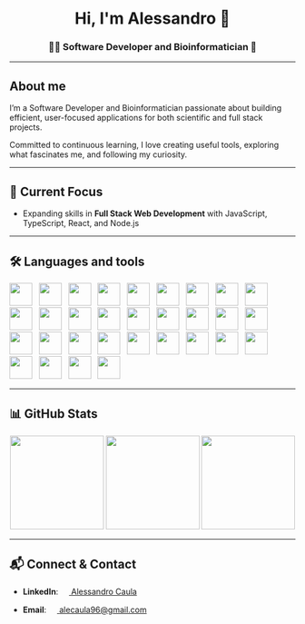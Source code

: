 <h1 align="center"> Hi, I'm Alessandro 👋</h1>

<!-- <a href="https://github.com/ryo-ma/github-profile-trophy"><img src="https://github-profile-trophy.vercel.app/?username=alessandrocaula" alt="alessandrocaula" /></a> -->

<h3 align="center">👨‍💻 Software Developer and Bioinformatician 🧬</h3>

---

## About me

I’m a Software Developer and Bioinformatician passionate about building efficient, user-focused applications for both scientific and full stack projects.

Committed to continuous learning, I love creating useful tools, exploring what fascinates me, and following my curiosity.

---

## 🎯 Current Focus

- Expanding skills in **Full Stack Web Development** with JavaScript, TypeScript, React, and Node.js

---

## 🛠️ Languages and tools

<div>
    <img src="https://cdn.jsdelivr.net/gh/devicons/devicon@latest/icons/csharp/csharp-original.svg" width="40" height="40" /> &nbsp;
    <img src="https://cdn.jsdelivr.net/gh/devicons/devicon@latest/icons/python/python-original.svg" width="40" height="40" /> &nbsp;
    <img src="https://cdn.jsdelivr.net/gh/devicons/devicon@latest/icons/javascript/javascript-original.svg" width="40" height="40" /> &nbsp;
    <img src="https://cdn.jsdelivr.net/gh/devicons/devicon@latest/icons/typescript/typescript-original.svg" width="40" height="40" /> &nbsp;
    <img src="https://cdn.jsdelivr.net/gh/devicons/devicon@latest/icons/html5/html5-original.svg" width="40" height="40" /> &nbsp;
    <img src="https://cdn.jsdelivr.net/gh/devicons/devicon@latest/icons/css3/css3-original.svg" width="40" height="40" /> &nbsp;
    <img src="https://cdn.jsdelivr.net/gh/devicons/devicon@latest/icons/bash/bash-original.svg" width="40" height="40" /> &nbsp;
    <img src="https://cdn.jsdelivr.net/gh/devicons/devicon@latest/icons/rstudio/rstudio-original.svg" width="40" height="40" /> &nbsp;
    <img src="https://cdn.jsdelivr.net/gh/devicons/devicon@latest/icons/dotnetcore/dotnetcore-original.svg" width="40" height="40" /> &nbsp;
    <img src="https://cdn.jsdelivr.net/gh/devicons/devicon@latest/icons/react/react-original.svg" width="40" height="40" /> &nbsp;
    <img src="https://cdn.jsdelivr.net/gh/devicons/devicon@latest/icons/nodejs/nodejs-original-wordmark.svg" width="40" height="40" /> &nbsp;
    <img src="https://cdn.jsdelivr.net/gh/devicons/devicon@latest/icons/tailwindcss/tailwindcss-original.svg" width="40" height="40" /> &nbsp;
    <img src="https://cdn.jsdelivr.net/gh/devicons/devicon@latest/icons/numpy/numpy-original.svg" width="40" height="40" /> &nbsp;
    <img src="https://cdn.jsdelivr.net/gh/devicons/devicon@latest/icons/pandas/pandas-original.svg" width="40" height="40" /> &nbsp;
    <img src="https://encrypted-tbn0.gstatic.com/images?q=tbn:ANd9GcRW3DMfV4nePLVbZ6WwJ79U2Df5Z3wUSFr2Hg&s" width="40" height="40" /> &nbsp;
    <img src="https://cdn.jsdelivr.net/gh/devicons/devicon@latest/icons/scikitlearn/scikitlearn-original.svg" width="40" height="40" /> &nbsp;
    <img src="https://cdn.jsdelivr.net/gh/devicons/devicon@latest/icons/keras/keras-original.svg" width="40" height="40" /> &nbsp;
    <img src="https://cdn.jsdelivr.net/gh/devicons/devicon@latest/icons/matplotlib/matplotlib-original.svg" width="40" height="40" /> &nbsp;
    <img src="https://api.iconify.design/logos/seaborn-icon.svg" width="40" height="40" /> &nbsp;
    <img src="https://cdn.jsdelivr.net/gh/devicons/devicon@latest/icons/plotly/plotly-original.svg" width="40" height="40" /> &nbsp;
    <img src="https://encrypted-tbn0.gstatic.com/images?q=tbn:ANd9GcSDFJHtUM07mHhaSUiyZ8SyfB8buynV9susDA&s" width="40" height="40" /> &nbsp;
    <img src="https://api.iconify.design/simple-icons/gsap.svg" width="40" height="40" /> &nbsp;
    <img src="https://cdn.jsdelivr.net/gh/devicons/devicon@latest/icons/windows11/windows11-original.svg" width="40" height="40" /> &nbsp;
    <img src="https://cdn.jsdelivr.net/gh/devicons/devicon@latest/icons/apple/apple-original.svg" width="40" height="40" /> &nbsp;
    <img src="https://cdn.jsdelivr.net/gh/devicons/devicon@latest/icons/linux/linux-original.svg" width="40" height="40" /> &nbsp;
    <img src="https://cdn.jsdelivr.net/gh/devicons/devicon@latest/icons/vscode/vscode-original.svg" width="40" height="40" /> &nbsp;
    <img src="https://cdn.jsdelivr.net/gh/devicons/devicon@latest/icons/visualstudio/visualstudio-original.svg" width="40" height="40" /> &nbsp;
    <img src="https://cdn.jsdelivr.net/gh/devicons/devicon@latest/icons/git/git-original.svg" width="40" height="40" /> &nbsp;
    <img src="https://api.iconify.design/skill-icons/aws-light.svg" width="40" height="40" /> &nbsp;
    <img src="https://cdn.jsdelivr.net/gh/devicons/devicon@latest/icons/mongodb/mongodb-original-wordmark.svg" width="40" height="40" /> &nbsp;
    <img src="https://cdn.jsdelivr.net/gh/devicons/devicon@latest/icons/postman/postman-original.svg" width="40" height="40" /> &nbsp;
</div>

---

## 📊 GitHub Stats

<!-- <div align="center">

![Top Langs](https://github-readme-stats.vercel.app/api/top-langs/?username=alessandrocaula&hide=Jupyter%20Notebook&layout=compact)

[![GitHub Streak](https://github-readme-streak-stats.herokuapp.com?user=alessandrocaula)](https://git.io/streak-stats)

</div> -->


<div align="center">
    <img src="https://github-readme-stats.vercel.app/api/top-langs/?username=alessandrocaula&hide=Jupyter%20Notebook&layout=compact" height="165"/>
    <!-- <img src="https://github-readme-streak-stats.herokuapp.com?user=alessandrocaula" height="165"/> -->
    <img src="https://github-readme-stats.vercel.app/api?username=alessandrocaula" height="165"/>
    <img src="https://streak-stats.demolab.com/?user=alessandrocaula" height="165"/>
</div>

---

## 📬 Connect & Contact

- __LinkedIn__: <a href="https://www.linkedin.com/in/alessandro-caula-25a20418a/"><img src="https://api.iconify.design/logos/linkedin-icon.svg" width="15" height="15"> Alessandro Caula</a>

- __Email__: <a href="mailto:alecaula96@gmail.com"><img src="https://api.iconify.design/material-icon-theme/email.svg" width="15" height="15"> alecaula96@gmail.com</a>
